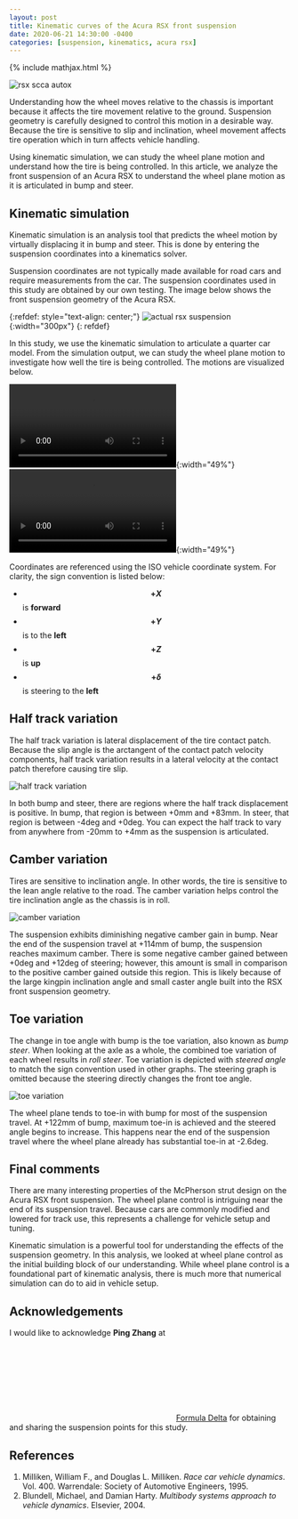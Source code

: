 ```yaml
---
layout: post
title: Kinematic curves of the Acura RSX front suspension
date: 2020-06-21 14:30:00 -0400
categories: [suspension, kinematics, acura rsx]
---
```


{% include mathjax.html %}

![rsx scca autox](/assets/images/2020-06-21/rsx-scca-cover.jpg)

Understanding how the wheel moves relative to the chassis is important because
it affects the tire movement relative to the ground. Suspension geometry is
carefully designed to control this motion in a desirable way. Because the tire
is sensitive to slip and inclination, wheel movement affects tire operation
which in turn affects vehicle handling.

Using kinematic simulation, we can study the wheel plane motion and understand
how the tire is being controlled. In this article, we analyze the front
suspension of an Acura RSX to understand the wheel plane motion as it is
articulated in bump and steer.

## Kinematic simulation
Kinematic simulation is an analysis tool that predicts the wheel motion by
virtually displacing it in bump and steer. This is done by entering the
suspension coordinates into a kinematics solver.

Suspension coordinates are not typically made available for road cars and
require measurements from the car. The suspension coordinates used in this
study are obtained by our own testing. The image below shows the front
suspension geometry of the Acura RSX.

{:refdef: style="text-align: center;"}
![actual rsx suspension](/assets/images/2020-01-30/rsx_front_suspension.JPG){:width="300px"}
{: refdef}

In this study, we use the kinematic simulation to articulate a quarter car
model. From the simulation output, we can study the wheel plane motion to
investigate how well the tire is being controlled. The motions are visualized
below.

<video autoplay loop mute controls>
  <source src="/assets/images/2020-06-21/heave.webm" type="video/webm">
</video>{:width="49%"}

<video autoplay loop mute controls>
  <source src="/assets/images/2020-06-21/steer.webm" type="video/webm">
</video>{:width="49%"}

Coordinates are referenced using the ISO vehicle coordinate system. For
clarity, the sign convention is listed below:

* **$$+X$$** is **forward**
* **$$+Y$$** is to the **left**
* **$$+Z$$** is **up**
* **$$+\delta$$** is steering to the **left**

## Half track variation
The half track variation is lateral displacement of the tire contact patch.
Because the slip angle is the arctangent of the contact patch velocity
components, half track variation results in a lateral velocity at the contact
patch therefore causing tire slip.

![half track variation](/assets/images/2020-06-21/rsx-half-track.png)

In both bump and steer, there are regions where the half track displacement is
positive. In bump, that region is between +0mm and +83mm. In steer, that region
is between -4deg and +0deg. You can expect the half track to vary from anywhere
from -20mm to +4mm as the suspension is articulated.

## Camber variation
Tires are sensitive to inclination angle. In other words, the tire is sensitive
to the lean angle relative to the road. The camber variation helps control the
tire inclination angle as the chassis is in roll.

![camber variation](/assets/images/2020-06-21/rsx-camber.png)

The suspension exhibits diminishing negative camber gain in bump. Near the end
of the suspension travel at +114mm of bump, the suspension reaches maximum
camber. There is some negative camber gained between +0deg and +12deg of
steering; however, this amount is small in comparison to the positive camber
gained outside this region. This is likely because of the large kingpin
inclination angle and small caster angle built into the RSX front suspension
geometry.

## Toe variation
The change in toe angle with bump is the toe variation, also known as _bump
steer_. When looking at the axle as a whole, the combined toe variation of each
wheel results in _roll steer_. Toe variation is depicted with _steered angle_
to match the sign convention used in other graphs. The steering graph is
omitted because the steering directly changes the front toe angle.

![toe variation](/assets/images/2020-06-21/rsx-toe.png)

The wheel plane tends to toe-in with bump for most of the suspension travel. At
+122mm of bump, maximum toe-in is achieved and the steered angle begins to
increase. This happens near the end of the suspension travel where the wheel
plane already has substantial toe-in at -2.6deg.

## Final comments
There are many interesting properties of the McPherson strut design on the
Acura RSX front suspension. The wheel plane control is intriguing near the end
of its suspension travel. Because cars are commonly modified and lowered for
track use, this represents a challenge for vehicle setup and tuning.

Kinematic simulation is a powerful tool for understanding the effects of the
suspension geometry. In this analysis, we looked at wheel plane control as the
initial building block of our understanding. While wheel plane control is a
foundational part of kinematic analysis, there is much more that numerical
simulation can do to aid in vehicle setup.

## Acknowledgements
I would like to acknowledge **Ping Zhang** at <a
href="https://www.instagram.com/formula.delta/"><svg
class="svg-icon"><use
xlink:href="/assets/minima-social-icons.svg#instagram"></use></svg><span
class="username">Formula Delta</span></a> for obtaining and sharing the
suspension points for this study.

## References
1. Milliken, William F., and Douglas L. Milliken. _Race car vehicle dynamics_. Vol. 400. Warrendale: Society of Automotive Engineers, 1995.
1. Blundell, Michael, and Damian Harty. _Multibody systems approach to vehicle dynamics_. Elsevier, 2004.


